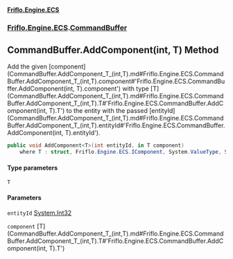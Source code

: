 #### [Friflo.Engine.ECS](index.md#'index')
### [Friflo.Engine.ECS](Friflo.Engine.ECS.md#'Friflo.Engine.ECS').[CommandBuffer](CommandBuffer.md#'Friflo.Engine.ECS.CommandBuffer')

## CommandBuffer.AddComponent<T>(int, T) Method

Add the given [component](CommandBuffer.AddComponent_T_(int,T).md#Friflo.Engine.ECS.CommandBuffer.AddComponent_T_(int,T).component#'Friflo.Engine.ECS.CommandBuffer.AddComponent<T>(int, T).component') with type [T](CommandBuffer.AddComponent_T_(int,T).md#Friflo.Engine.ECS.CommandBuffer.AddComponent_T_(int,T).T#'Friflo.Engine.ECS.CommandBuffer.AddComponent<T>(int, T).T') to the entity with the passed [entityId](CommandBuffer.AddComponent_T_(int,T).md#Friflo.Engine.ECS.CommandBuffer.AddComponent_T_(int,T).entityId#'Friflo.Engine.ECS.CommandBuffer.AddComponent<T>(int, T).entityId').

```csharp
public void AddComponent<T>(int entityId, in T component)
    where T : struct, Friflo.Engine.ECS.IComponent, System.ValueType, System.ValueType;
```
#### Type parameters

<a name='Friflo.Engine.ECS.CommandBuffer.AddComponent_T_(int,T).T'></a>

`T`
#### Parameters

<a name='Friflo.Engine.ECS.CommandBuffer.AddComponent_T_(int,T).entityId'></a>

`entityId` [System.Int32](https://docs.microsoft.com/en-us/dotnet/api/System.Int32#'System.Int32')

<a name='Friflo.Engine.ECS.CommandBuffer.AddComponent_T_(int,T).component'></a>

`component` [T](CommandBuffer.AddComponent_T_(int,T).md#Friflo.Engine.ECS.CommandBuffer.AddComponent_T_(int,T).T#'Friflo.Engine.ECS.CommandBuffer.AddComponent<T>(int, T).T')